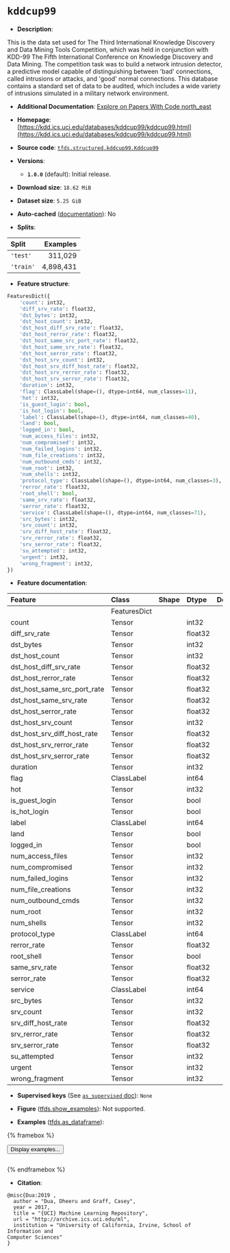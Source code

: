 <div itemscope itemtype="http://schema.org/Dataset">
  <div itemscope itemprop="includedInDataCatalog" itemtype="http://schema.org/DataCatalog">
    <meta itemprop="name" content="TensorFlow Datasets" />
  </div>
  <meta itemprop="name" content="kddcup99" />
  <meta itemprop="description" content="This is the data set used for The Third International Knowledge Discovery and&#10;Data Mining Tools Competition, which was held in conjunction with KDD-99 The&#10;Fifth International Conference on Knowledge Discovery and Data Mining. The&#10;competition task was to build a network intrusion detector, a predictive model&#10;capable of distinguishing between &#x27;bad&#x27; connections, called intrusions or&#10;attacks, and &#x27;good&#x27; normal connections. This database contains a standard set&#10;of data to be audited, which includes a wide variety of intrusions simulated in&#10;a military network environment.&#10;&#10;To use this dataset:&#10;&#10;```python&#10;import tensorflow_datasets as tfds&#10;&#10;ds = tfds.load(&#x27;kddcup99&#x27;, split=&#x27;train&#x27;)&#10;for ex in ds.take(4):&#10;  print(ex)&#10;```&#10;&#10;See [the guide](https://www.tensorflow.org/datasets/overview) for more&#10;informations on [tensorflow_datasets](https://www.tensorflow.org/datasets).&#10;&#10;" />
  <meta itemprop="url" content="https://www.tensorflow.org/datasets/catalog/kddcup99" />
  <meta itemprop="sameAs" content="https://kdd.ics.uci.edu/databases/kddcup99/kddcup99.html" />
  <meta itemprop="citation" content="@misc{Dua:2019 ,&#10;  author = &quot;Dua, Dheeru and Graff, Casey&quot;,&#10;  year = 2017,&#10;  title = &quot;{UCI} Machine Learning Repository&quot;,&#10;  url = &quot;http://archive.ics.uci.edu/ml&quot;,&#10;  institution = &quot;University of California, Irvine, School of Information and&#10;Computer Sciences&quot;&#10;}" />
</div>

# `kddcup99`


*   **Description**:

This is the data set used for The Third International Knowledge Discovery and
Data Mining Tools Competition, which was held in conjunction with KDD-99 The
Fifth International Conference on Knowledge Discovery and Data Mining. The
competition task was to build a network intrusion detector, a predictive model
capable of distinguishing between 'bad' connections, called intrusions or
attacks, and 'good' normal connections. This database contains a standard set of
data to be audited, which includes a wide variety of intrusions simulated in a
military network environment.

*   **Additional Documentation**:
    <a class="button button-with-icon" href="https://paperswithcode.com/dataset/kdd-cup-1999">
    Explore on Papers With Code
    <span class="material-icons icon-after" aria-hidden="true"> north_east
    </span> </a>

*   **Homepage**:
    [https://kdd.ics.uci.edu/databases/kddcup99/kddcup99.html](https://kdd.ics.uci.edu/databases/kddcup99/kddcup99.html)

*   **Source code**:
    [`tfds.structured.kddcup99.Kddcup99`](https://github.com/tensorflow/datasets/tree/master/tensorflow_datasets/structured/kddcup99/kddcup99.py)

*   **Versions**:

    *   **`1.0.0`** (default): Initial release.

*   **Download size**: `18.62 MiB`

*   **Dataset size**: `5.25 GiB`

*   **Auto-cached**
    ([documentation](https://www.tensorflow.org/datasets/performances#auto-caching)):
    No

*   **Splits**:

Split     | Examples
:-------- | --------:
`'test'`  | 311,029
`'train'` | 4,898,431

*   **Feature structure**:

```python
FeaturesDict({
    'count': int32,
    'diff_srv_rate': float32,
    'dst_bytes': int32,
    'dst_host_count': int32,
    'dst_host_diff_srv_rate': float32,
    'dst_host_rerror_rate': float32,
    'dst_host_same_src_port_rate': float32,
    'dst_host_same_srv_rate': float32,
    'dst_host_serror_rate': float32,
    'dst_host_srv_count': int32,
    'dst_host_srv_diff_host_rate': float32,
    'dst_host_srv_rerror_rate': float32,
    'dst_host_srv_serror_rate': float32,
    'duration': int32,
    'flag': ClassLabel(shape=(), dtype=int64, num_classes=11),
    'hot': int32,
    'is_guest_login': bool,
    'is_hot_login': bool,
    'label': ClassLabel(shape=(), dtype=int64, num_classes=40),
    'land': bool,
    'logged_in': bool,
    'num_access_files': int32,
    'num_compromised': int32,
    'num_failed_logins': int32,
    'num_file_creations': int32,
    'num_outbound_cmds': int32,
    'num_root': int32,
    'num_shells': int32,
    'protocol_type': ClassLabel(shape=(), dtype=int64, num_classes=3),
    'rerror_rate': float32,
    'root_shell': bool,
    'same_srv_rate': float32,
    'serror_rate': float32,
    'service': ClassLabel(shape=(), dtype=int64, num_classes=71),
    'src_bytes': int32,
    'srv_count': int32,
    'srv_diff_host_rate': float32,
    'srv_rerror_rate': float32,
    'srv_serror_rate': float32,
    'su_attempted': int32,
    'urgent': int32,
    'wrong_fragment': int32,
})
```

*   **Feature documentation**:

Feature                     | Class        | Shape | Dtype   | Description
:-------------------------- | :----------- | :---- | :------ | :----------
                            | FeaturesDict |       |         |
count                       | Tensor       |       | int32   |
diff_srv_rate               | Tensor       |       | float32 |
dst_bytes                   | Tensor       |       | int32   |
dst_host_count              | Tensor       |       | int32   |
dst_host_diff_srv_rate      | Tensor       |       | float32 |
dst_host_rerror_rate        | Tensor       |       | float32 |
dst_host_same_src_port_rate | Tensor       |       | float32 |
dst_host_same_srv_rate      | Tensor       |       | float32 |
dst_host_serror_rate        | Tensor       |       | float32 |
dst_host_srv_count          | Tensor       |       | int32   |
dst_host_srv_diff_host_rate | Tensor       |       | float32 |
dst_host_srv_rerror_rate    | Tensor       |       | float32 |
dst_host_srv_serror_rate    | Tensor       |       | float32 |
duration                    | Tensor       |       | int32   |
flag                        | ClassLabel   |       | int64   |
hot                         | Tensor       |       | int32   |
is_guest_login              | Tensor       |       | bool    |
is_hot_login                | Tensor       |       | bool    |
label                       | ClassLabel   |       | int64   |
land                        | Tensor       |       | bool    |
logged_in                   | Tensor       |       | bool    |
num_access_files            | Tensor       |       | int32   |
num_compromised             | Tensor       |       | int32   |
num_failed_logins           | Tensor       |       | int32   |
num_file_creations          | Tensor       |       | int32   |
num_outbound_cmds           | Tensor       |       | int32   |
num_root                    | Tensor       |       | int32   |
num_shells                  | Tensor       |       | int32   |
protocol_type               | ClassLabel   |       | int64   |
rerror_rate                 | Tensor       |       | float32 |
root_shell                  | Tensor       |       | bool    |
same_srv_rate               | Tensor       |       | float32 |
serror_rate                 | Tensor       |       | float32 |
service                     | ClassLabel   |       | int64   |
src_bytes                   | Tensor       |       | int32   |
srv_count                   | Tensor       |       | int32   |
srv_diff_host_rate          | Tensor       |       | float32 |
srv_rerror_rate             | Tensor       |       | float32 |
srv_serror_rate             | Tensor       |       | float32 |
su_attempted                | Tensor       |       | int32   |
urgent                      | Tensor       |       | int32   |
wrong_fragment              | Tensor       |       | int32   |

*   **Supervised keys** (See
    [`as_supervised` doc](https://www.tensorflow.org/datasets/api_docs/python/tfds/load#args)):
    `None`

*   **Figure**
    ([tfds.show_examples](https://www.tensorflow.org/datasets/api_docs/python/tfds/visualization/show_examples)):
    Not supported.

*   **Examples**
    ([tfds.as_dataframe](https://www.tensorflow.org/datasets/api_docs/python/tfds/as_dataframe)):

<!-- mdformat off(HTML should not be auto-formatted) -->

{% framebox %}

<button id="displaydataframe">Display examples...</button>
<div id="dataframecontent" style="overflow-x:auto"></div>
<script>
const url = "https://storage.googleapis.com/tfds-data/visualization/dataframe/kddcup99-1.0.0.html";
const dataButton = document.getElementById('displaydataframe');
dataButton.addEventListener('click', async () => {
  // Disable the button after clicking (dataframe loaded only once).
  dataButton.disabled = true;

  const contentPane = document.getElementById('dataframecontent');
  try {
    const response = await fetch(url);
    // Error response codes don't throw an error, so force an error to show
    // the error message.
    if (!response.ok) throw Error(response.statusText);

    const data = await response.text();
    contentPane.innerHTML = data;
  } catch (e) {
    contentPane.innerHTML =
        'Error loading examples. If the error persist, please open '
        + 'a new issue.';
  }
});
</script>

{% endframebox %}

<!-- mdformat on -->

*   **Citation**:

```
@misc{Dua:2019 ,
  author = "Dua, Dheeru and Graff, Casey",
  year = 2017,
  title = "{UCI} Machine Learning Repository",
  url = "http://archive.ics.uci.edu/ml",
  institution = "University of California, Irvine, School of Information and
Computer Sciences"
}
```

